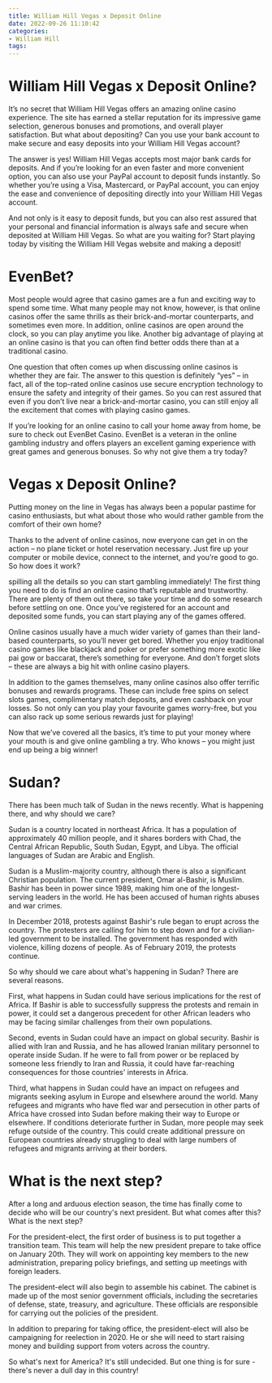 ```yaml
---
title: William Hill Vegas x Deposit Online 
date: 2022-09-26 11:10:42
categories:
- William Hill
tags:
---
```



#  William Hill Vegas x Deposit Online? 

It’s no secret that William Hill Vegas offers an amazing online casino experience. The site has earned a stellar reputation for its impressive game selection, generous bonuses and promotions, and overall player satisfaction. But what about depositing? Can you use your bank account to make secure and easy deposits into your William Hill Vegas account?

The answer is yes! William Hill Vegas accepts most major bank cards for deposits. And if you’re looking for an even faster and more convenient option, you can also use your PayPal account to deposit funds instantly. So whether you’re using a Visa, Mastercard, or PayPal account, you can enjoy the ease and convenience of depositing directly into your William Hill Vegas account.

And not only is it easy to deposit funds, but you can also rest assured that your personal and financial information is always safe and secure when deposited at William Hill Vegas. So what are you waiting for? Start playing today by visiting the William Hill Vegas website and making a deposit!

#  EvenBet? 

Most people would agree that casino games are a fun and exciting way to spend some time. What many people may not know, however, is that online casinos offer the same thrills as their brick-and-mortar counterparts, and sometimes even more. In addition, online casinos are open around the clock, so you can play anytime you like. Another big advantage of playing at an online casino is that you can often find better odds there than at a traditional casino.

One question that often comes up when discussing online casinos is whether they are fair. The answer to this question is definitely “yes” – in fact, all of the top-rated online casinos use secure encryption technology to ensure the safety and integrity of their games. So you can rest assured that even if you don’t live near a brick-and-mortar casino, you can still enjoy all the excitement that comes with playing casino games.

If you’re looking for an online casino to call your home away from home, be sure to check out EvenBet Casino. EvenBet is a veteran in the online gambling industry and offers players an excellent gaming experience with great games and generous bonuses. So why not give them a try today?

#  Vegas x Deposit Online?

Putting money on the line in Vegas has always been a popular pastime for casino enthusiasts, but what about those who would rather gamble from the comfort of their own home? 

Thanks to the advent of online casinos, now everyone can get in on the action – no plane ticket or hotel reservation necessary. Just fire up your computer or mobile device, connect to the internet, and you’re good to go. So how does it work?

 spilling all the details so you can start gambling immediately! The first thing you need to do is find an online casino that’s reputable and trustworthy. There are plenty of them out there, so take your time and do some research before settling on one. Once you’ve registered for an account and deposited some funds, you can start playing any of the games offered.

Online casinos usually have a much wider variety of games than their land-based counterparts, so you’ll never get bored. Whether you enjoy traditional casino games like blackjack and poker or prefer something more exotic like pai gow or baccarat, there’s something for everyone. And don’t forget slots – these are always a big hit with online casino players.

In addition to the games themselves, many online casinos also offer terrific bonuses and rewards programs. These can include free spins on select slots games, complimentary match deposits, and even cashback on your losses. So not only can you play your favourite games worry-free, but you can also rack up some serious rewards just for playing!

Now that we’ve covered all the basics, it’s time to put your money where your mouth is and give online gambling a try. Who knows – you might just end up being a big winner!

#  Sudan?

There has been much talk of Sudan in the news recently. What is happening there, and why should we care?

Sudan is a country located in northeast Africa. It has a population of approximately 40 million people, and it shares borders with Chad, the Central African Republic, South Sudan, Egypt, and Libya. The official languages of Sudan are Arabic and English.

Sudan is a Muslim-majority country, although there is also a significant Christian population. The current president, Omar al-Bashir, is Muslim. Bashir has been in power since 1989, making him one of the longest-serving leaders in the world. He has been accused of human rights abuses and war crimes.

In December 2018, protests against Bashir's rule began to erupt across the country. The protesters are calling for him to step down and for a civilian-led government to be installed. The government has responded with violence, killing dozens of people. As of February 2019, the protests continue.

So why should we care about what's happening in Sudan? There are several reasons.

First, what happens in Sudan could have serious implications for the rest of Africa. If Bashir is able to successfully suppress the protests and remain in power, it could set a dangerous precedent for other African leaders who may be facing similar challenges from their own populations.

Second, events in Sudan could have an impact on global security. Bashir is allied with Iran and Russia, and he has allowed Iranian military personnel to operate inside Sudan. If he were to fall from power or be replaced by someone less friendly to Iran and Russia, it could have far-reaching consequences for those countries' interests in Africa.

Third, what happens in Sudan could have an impact on refugees and migrants seeking asylum in Europe and elsewhere around the world. Many refugees and migrants who have fled war and persecution in other parts of Africa have crossed into Sudan before making their way to Europe or elsewhere. If conditions deteriorate further in Sudan, more people may seek refuge outside of the country. This could create additional pressure on European countries already struggling to deal with large numbers of refugees and migrants arriving at their borders.

#  What is the next step?

After a long and arduous election season, the time has finally come to decide who will be our country's next president.  But what comes after this? What is the next step?

For the president-elect, the first order of business is to put together a transition team. This team will help the new president prepare to take office on January 20th. They will work on appointing key members to the new administration, preparing policy briefings, and setting up meetings with foreign leaders.

The president-elect will also begin to assemble his cabinet. The cabinet is made up of the most senior government officials, including the secretaries of defense, state, treasury, and agriculture. These officials are responsible for carrying out the policies of the president.

In addition to preparing for taking office, the president-elect will also be campaigning for reelection in 2020. He or she will need to start raising money and building support from voters across the country.

So what's next for America? It's still undecided. But one thing is for sure - there's never a dull day in this country!